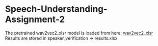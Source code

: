 # Speech-Understanding-Assignment-2

The pretrained wav2vec2_xlsr model is loaded from here: [wav2vec2_xlsr](https://drive.google.com/file/d/1C7HygCyNDNfZ_vlaFuTlgB-qeaIDWfQO/view?usp=drive_link)
Results are stored in speaker_verification -> results.xlsx
